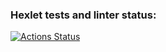 ### Hexlet tests and linter status:
[![Actions Status](https://github.com/Holerik/frontend-project-11/workflows/hexlet-check/badge.svg)](https://github.com/Holerik/frontend-project-11/actions)